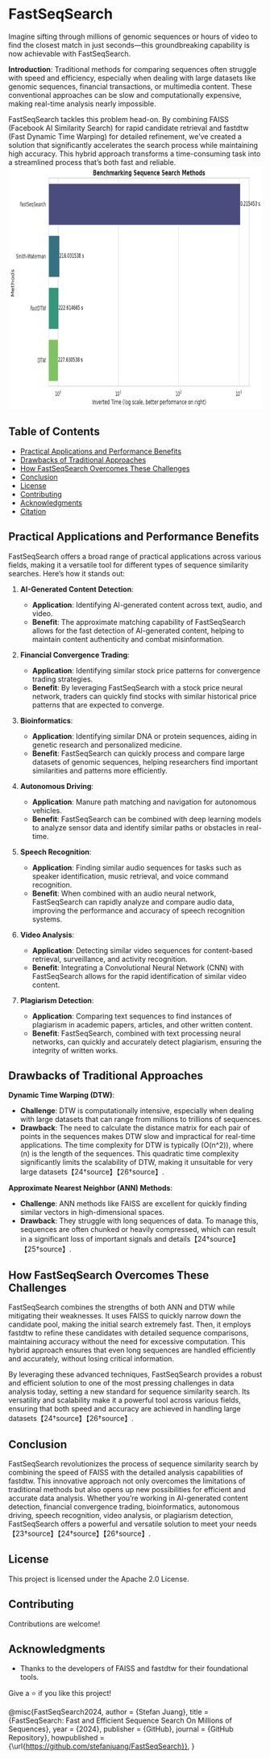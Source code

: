 # FastSeqSearch
Imagine sifting through millions of genomic sequences or hours of video to find the closest match in just seconds—this groundbreaking capability is now achievable with FastSeqSearch.

**Introduction**: Traditional methods for comparing sequences often struggle with speed and efficiency, especially when dealing with large datasets like genomic sequences, financial transactions, or multimedia content. These conventional approaches can be slow and computationally expensive, making real-time analysis nearly impossible.

FastSeqSearch tackles this problem head-on. By combining FAISS (Facebook AI Similarity Search) for rapid candidate retrieval and fastdtw (Fast Dynamic Time Warping) for detailed refinement, we’ve created a solution that significantly accelerates the search process while maintaining high accuracy. This hybrid approach transforms a time-consuming task into a streamlined process that’s both fast and reliable.
<img src="./benchmark.png" alt="benchmark" width="800" height="480">

## Table of Contents

- [Practical Applications and Performance Benefits](#practical-applications-and-performance-benefits)
- [Drawbacks of Traditional Approaches](#drawbacks-of-traditional-approaches)
- [How FastSeqSearch Overcomes These Challenges](#how-fastseqsearch-overcomes-these-challenges)
- [Conclusion](#conclusion)
- [License](#license)
- [Contributing](#contributing)
- [Acknowledgments](#acknowledgments)
- [Citation](#citation)

## Practical Applications and Performance Benefits

FastSeqSearch offers a broad range of practical applications across various fields, making it a versatile tool for different types of sequence similarity searches. Here’s how it stands out:

1. **AI-Generated Content Detection**:
   - **Application**: Identifying AI-generated content across text, audio, and video.
   - **Benefit**: The approximate matching capability of FastSeqSearch allows for the fast detection of AI-generated content, helping to maintain content authenticity and combat misinformation.

2. **Financial Convergence Trading**:
   - **Application**: Identifying similar stock price patterns for convergence trading strategies.
   - **Benefit**: By leveraging FastSeqSearch with a stock price neural network, traders can quickly find stocks with similar historical price patterns that are expected to converge.

3. **Bioinformatics**:
   - **Application**: Identifying similar DNA or protein sequences, aiding in genetic research and personalized medicine.
   - **Benefit**: FastSeqSearch can quickly process and compare large datasets of genomic sequences, helping researchers find important similarities and patterns more efficiently.

4. **Autonomous Driving**:
   - **Application**: Manure path matching and navigation for autonomous vehicles.
   - **Benefit**: FastSeqSearch can be combined with deep learning models to analyze sensor data and identify similar paths or obstacles in real-time.

5. **Speech Recognition**:
   - **Application**: Finding similar audio sequences for tasks such as speaker identification, music retrieval, and voice command recognition.
   - **Benefit**: When combined with an audio neural network, FastSeqSearch can rapidly analyze and compare audio data, improving the performance and accuracy of speech recognition systems.

6. **Video Analysis**:
   - **Application**: Detecting similar video sequences for content-based retrieval, surveillance, and activity recognition.
   - **Benefit**: Integrating a Convolutional Neural Network (CNN) with FastSeqSearch allows for the rapid identification of similar video content.

7. **Plagiarism Detection**:
   - **Application**: Comparing text sequences to find instances of plagiarism in academic papers, articles, and other written content.
   - **Benefit**: FastSeqSearch, combined with text processing neural networks, can quickly and accurately detect plagiarism, ensuring the integrity of written works.

## Drawbacks of Traditional Approaches

**Dynamic Time Warping (DTW)**:
- **Challenge**: DTW is computationally intensive, especially when dealing with large datasets that can range from millions to trillions of sequences.
- **Drawback**: The need to calculate the distance matrix for each pair of points in the sequences makes DTW slow and impractical for real-time applications. The time complexity for DTW is typically \(O(n^2)\), where \(n\) is the length of the sequences. This quadratic time complexity significantly limits the scalability of DTW, making it unsuitable for very large datasets【24†source】【26†source】.

**Approximate Nearest Neighbor (ANN) Methods**:
- **Challenge**: ANN methods like FAISS are excellent for quickly finding similar vectors in high-dimensional spaces.
- **Drawback**: They struggle with long sequences of data. To manage this, sequences are often chunked or heavily compressed, which can result in a significant loss of important signals and details【24†source】【25†source】.

## How FastSeqSearch Overcomes These Challenges

FastSeqSearch combines the strengths of both ANN and DTW while mitigating their weaknesses. It uses FAISS to quickly narrow down the candidate pool, making the initial search extremely fast. Then, it employs fastdtw to refine these candidates with detailed sequence comparisons, maintaining accuracy without the need for excessive computation. This hybrid approach ensures that even long sequences are handled efficiently and accurately, without losing critical information.

By leveraging these advanced techniques, FastSeqSearch provides a robust and efficient solution to one of the most pressing challenges in data analysis today, setting a new standard for sequence similarity search. Its versatility and scalability make it a powerful tool across various fields, ensuring that both speed and accuracy are achieved in handling large datasets【24†source】【26†source】.

## Conclusion

FastSeqSearch revolutionizes the process of sequence similarity search by combining the speed of FAISS with the detailed analysis capabilities of fastdtw. This innovative approach not only overcomes the limitations of traditional methods but also opens up new possibilities for efficient and accurate data analysis. Whether you’re working in AI-generated content detection, financial convergence trading, bioinformatics, autonomous driving, speech recognition, video analysis, or plagiarism detection, FastSeqSearch offers a powerful and versatile solution to meet your needs【23†source】【24†source】【26†source】.

## License

This project is licensed under the Apache 2.0 License.

## Contributing

Contributions are welcome!

## Acknowledgments

- Thanks to the developers of FAISS and fastdtw for their foundational tools.

Give a ⭐️ if you like this project!

@misc{FastSeqSearch2024,
  author = {Stefan Juang},
  title = {FastSeqSearch: Fast and Efficient Sequence Search On Millions of Sequences},
  year = {2024},
  publisher = {GitHub},
  journal = {GitHub Repository},
  howpublished = {\url{https://github.com/stefanjuang/FastSeqSearch}},
}

